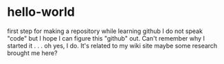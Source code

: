 # hello-world
first step for making a repository while learning github
I do not speak "code" but I hope I can figure this "github" out.  Can't remember why I started it . . . oh yes, I do.  It's related to my wiki site maybe some research brought me here?
